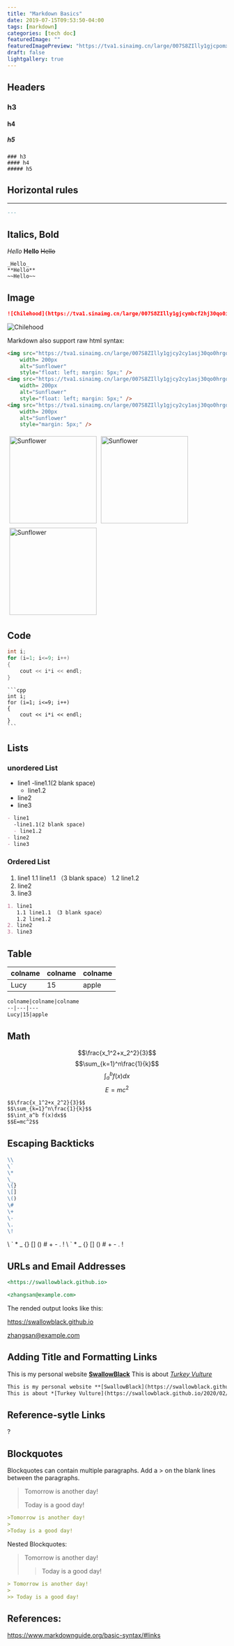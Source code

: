 ```yaml
---
title: "Markdown Basics"
date: 2019-07-15T09:53:50-04:00
tags: [markdown]
categories: [tech doc]
featuredImage: ""
featuredImagePreview: "https://tva1.sinaimg.cn/large/007S8ZIlly1gjcpomxgqzj30zk0kn3zz.jpg"
draft: false
lightgallery: true
---
```


## Headers

### h3
#### h4
##### h5

```
### h3
#### h4
##### h5
```

## Horizontal rules
---

```markdown
---
```

## Italics, Bold

_Hello_
**Hello**
~~Hello~~

```
_Hello_
**Hello**
~~Hello~~
```


## Image  

```Markdown
![Chilehood](https://tva1.sinaimg.cn/large/007S8ZIlly1gjcymbcf2hj30qo0icaer.jpg)
```

![Chilehood](https://tva1.sinaimg.cn/large/007S8ZIlly1gjcymbcf2hj30qo0icaer.jpg)


Markdown also support raw html syntax:

```html
<img src="https://tva1.sinaimg.cn/large/007S8ZIlly1gjcy2cy1asj30qo0hrgqo.jpg"
    width= 200px
    alt="Sunflower"
    style="float: left; margin: 5px;" />
<img src="https://tva1.sinaimg.cn/large/007S8ZIlly1gjcy2cy1asj30qo0hrgqo.jpg"
    width= 200px
    alt="Sunflower"
    style="float: left; margin: 5px;" />
<img src="https://tva1.sinaimg.cn/large/007S8ZIlly1gjcy2cy1asj30qo0hrgqo.jpg"
    width= 200px
    alt="Sunflower"
    style="margin: 5px;" />
```
<img src="https://tva1.sinaimg.cn/large/007S8ZIlly1gjcy2cy1asj30qo0hrgqo.jpg"
    width= 200px
    alt="Sunflower"
    style="float: left; margin: 5px;" />
<img src="https://tva1.sinaimg.cn/large/007S8ZIlly1gjcy2cy1asj30qo0hrgqo.jpg"
    width= 200px
    alt="Sunflower"
    style="float: left; margin: 5px;" />
<img src="https://tva1.sinaimg.cn/large/007S8ZIlly1gjcy2cy1asj30qo0hrgqo.jpg"
    width= 200px
    alt="Sunflower"
    style="margin: 5px;" />

## Code 

```cpp
int i;
for (i=1; i<=9; i++)
{
    cout << i*i << endl;
}
```

````
```cpp
int i;
for (i=1; i<=9; i++)
{
    cout << i*i << endl;
}
```
````

## Lists

### unordered List
- line1
  -line1.1(2 blank space)
  - line1.2
- line2
- line3

```markdown
- line1
  -line1.1(2 blank space)
  - line1.2
- line2
- line3
```

### Ordered List
1. line1
   1.1 line1.1 （3 blank space）
   1.2 line1.2
2. line2
3. line3

```markdown
1. line1
   1.1 line1.1 （3 blank space）
   1.2 line1.2
2. line2
3. line3
```
## Table

colname|colname|colname
--|---|---
Lucy|15|apple

```markdown
colname|colname|colname
--|---|---
Lucy|15|apple
```
## Math

$$\frac{x_1^2+x_2^2}{3}$$
$$\sum_{k=1}^n\frac{1}{k}$$
$$\int_a^b f(x)dx$$
$$E=mc^2$$

```markdown
$$\frac{x_1^2+x_2^2}{3}$$
$$\sum_{k=1}^n\frac{1}{k}$$
$$\int_a^b f(x)dx$$
$$E=mc^2$$
```
## Escaping Backticks 

```markdown
\\ 
\` 
\* 
\_ 
\{} 
\[] 
\() 
\# 
\+ 
\- 
\. 
\! 
```
\\ 
\` 
\* 
\_ 
\{} 
\[] 
\() 
\# 
\+ 
\- 
\. 
\! 
\\ 
\` 
\* 
\_ 
\{} 
\[] 
\() 
\# 
\+ 
\- 
\. 
\! 

##  URLs and Email Addresses

```markdown
<https://swallowblack.github.io>

<zhangsan@example.com>
```
The rended output looks like this:

<https://swallowblack.github.io>

<zhangsan@example.com>

## Adding Title and Formatting Links

This is my personal website **[SwallowBlack](https://swallowblack.github.io/)**
This is about *[Turkey Vulture](https://swallowblack.github.io/2020/02/17/Turkey-Vulture/)*

```markdown
This is my personal website **[SwallowBlack](https://swallowblack.github.io/)**
This is about *[Turkey Vulture](https://swallowblack.github.io/2020/02/17/Turkey-Vulture/)*
```

## Reference-sytle Links
?


## Blockquotes

Blockquotes can contain multiple paragraphs. Add a > on the blank lines between the paragraphs.

>Tomorrow is another day!
>
>Today is a good day!

```markdown
>Tomorrow is another day!
>
>Today is a good day!
```

Nested Blockquotes:
> Tomorrow is another day!
>
>> Today is a good day!

```markdown
> Tomorrow is another day!
>
>> Today is a good day!
```

## References:

<https://www.markdownguide.org/basic-syntax/#links>
